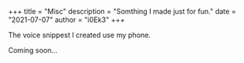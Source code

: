 +++
title = "Misc"
description = "Somthing I made just for fun."
date = "2021-07-07"
author = "i0Ek3"
+++

The voice snippest I created use my phone.

Coming soon...
